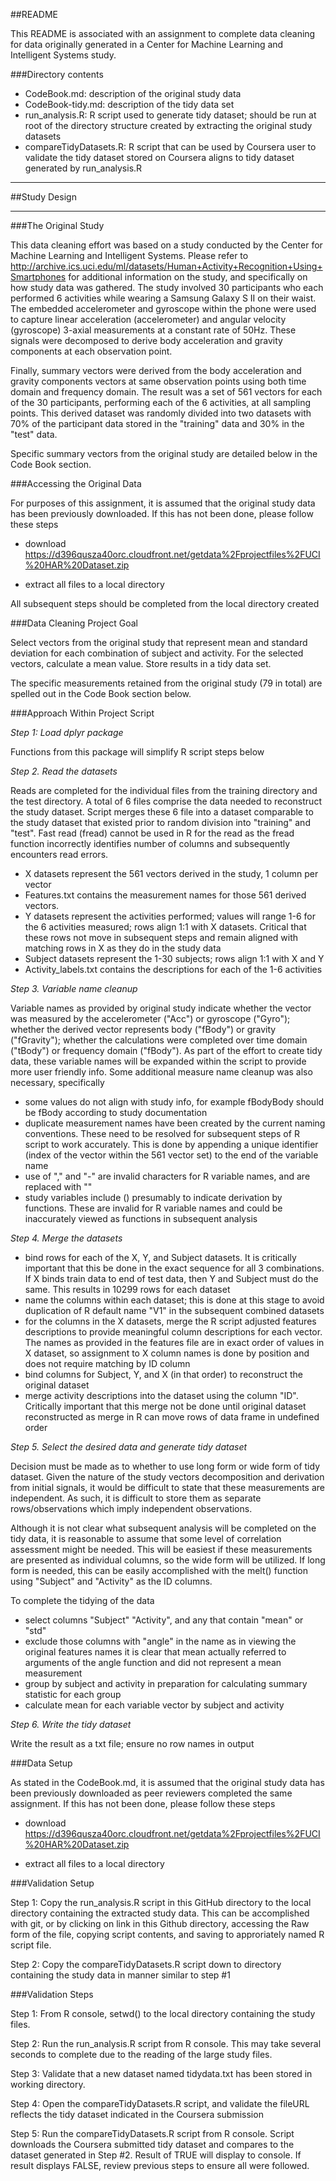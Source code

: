 ##README

This README is associated with an assignment to complete data cleaning for data originally generated in a Center for Machine Learning and Intelligent Systems study.

###Directory contents

+ CodeBook.md: description of the original study data 
+ CodeBook-tidy.md: description of the tidy data set
+ run_analysis.R: R script used to generate tidy dataset; should be run at root of the directory structure created by extracting the original study datasets
+ compareTidyDatasets.R: R script that can be used by Coursera user to validate the tidy dataset stored on Coursera aligns to tidy dataset generated by run_analysis.R

---



##Study Design

---

###The Original Study

This data cleaning effort was based on a study conducted by the Center for 
Machine Learning and Intelligent Systems.  Please refer to http://archive.ics.uci.edu/ml/datasets/Human+Activity+Recognition+Using+Smartphones for additional information on the study, and specifically on how study data was gathered.  The study involved 30 participants who each performed 6 activities while wearing a Samsung Galaxy S II on their waist.  The embedded accelerometer and gyroscope within the phone were used to capture linear acceleration (accelerometer) and angular velocity (gyroscope) 3-axial measurements at a constant rate of 50Hz.  These signals were decomposed to derive body acceleration and gravity components at each observation point.  

Finally, summary vectors were derived from the body acceleration and gravity components vectors at same observation points using both time domain and frequency domain.  The result was a set of 561 vectors for each of the 30 participants, performing each of the 6 activities, at all sampling points.  This derived dataset was randomly divided into two datasets with 70% of the participant data stored in the "training" data and 30% in the "test" data.

Specific summary vectors from the original study are detailed below in the Code Book section.  

###Accessing the Original Data

For purposes of this assignment, it is assumed that the original study data has been previously downloaded.  If this has not been done, please follow these steps
  
  * download https://d396qusza40orc.cloudfront.net/getdata%2Fprojectfiles%2FUCI%20HAR%20Dataset.zip
  
  * extract all files to a local directory

All subsequent steps should be completed from the local directory created

###Data Cleaning Project Goal

Select vectors from the original study that represent mean and standard 
deviation for each combination of subject and activity.  For the selected vectors, calculate a mean value.  Store results in a tidy data set. 

The specific measurements retained from the original study (79 in total) are spelled out in the Code Book section below.  

###Approach Within Project Script

*Step 1: Load dplyr package*

Functions from this package will simplify R script steps below

*Step 2. Read the datasets*

Reads are completed for the individual files from the training directory and the test directory.  A total of 6 files comprise the data needed to reconstruct the study dataset.  Script merges these 6 file into a dataset comparable to the study dataset that existed prior to random division into "training" and "test". Fast read (fread) cannot be used in R for the read as the fread function incorrectly identifies number of columns and subsequently encounters read errors.

+ X datasets represent the 561 vectors derived in the study, 1 column per vector
+ Features.txt contains the measurement names for those 561 derived vectors.  
+ Y datasets represent the activities performed; values will range 1-6 for the 6 activities measured; rows align 1:1 with X datasets.  Critical that these rows not move in subsequent steps and remain aligned with matching rows in X as they do in the study data
+ Subject datasets represent the 1-30 subjects; rows align 1:1 with X and Y 
+ Activity_labels.txt contains the descriptions for each of the 1-6 activities

*Step 3. Variable name cleanup*

Variable names as provided by original study indicate whether the vector was measured by the accelerometer ("Acc") or gyroscope ("Gyro"); whether the derived vector represents body ("fBody") or gravity ("fGravity"); whether the calculations were completed over time domain ("tBody") or frequency domain ("fBody").  As 
part of the effort to create tidy data, these variable names will be expanded 
within the script to provide more user friendly info.  Some additional measure 
name cleanup was also necessary, specifically

+ some values do not align with study info, for example fBodyBody should be 
fBody according to study documentation
+ duplicate measurement names have been created by the current naming 
conventions.  These need to be resolved for subsequent steps of R script to work 
accurately.  This is done by appending a unique identifier (index of the 
vector within the 561 vector set) to the end of the variable name
+ use of "," and "-" are invalid characters for R variable names, and are 
replaced with ""
+ study variables include () presumably to indicate derivation by functions.  These are invalid for R variable names and could be inaccurately viewed as 
functions in subsequent analysis

*Step 4. Merge the datasets*
    
+ bind rows for each of the X, Y, and Subject datasets.  It is critically important that this be done in the exact sequence for all 3 combinations.  If X binds train data to end of test data, then Y and Subject must do the same.  This results in 10299 rows for each dataset
+ name the columns within each dataset; this is done at this stage to avoid 
duplication of R default name "V1" in the subsequent combined datasets
+ for the columns in the X datasets, merge the R script adjusted features 
descriptions to provide meaningful column descriptions for each vector.  The names as provided in the features file are in exact order of values in X dataset, so assignment to X column names is done by position and does not require matching by ID column 
+ bind columns for Subject, Y, and X (in that order) to reconstruct the 
original dataset
+ merge activity descriptions into the dataset using the column "ID". Critically important that this merge not be done until original dataset reconstructed as merge in R can move rows of data frame in undefined order

*Step 5. Select the desired data and generate tidy dataset*

Decision must be made as to whether to use long form or wide form of tidy dataset.  Given the nature of the study vectors decomposition and derivation from initial signals, it would be difficult to state that these measurements are independent.  As such, it is difficult to store them as separate rows/observations which imply independent observations.  

Although it is not clear what subsequent analysis will be completed on the tidy 
data, it is reasonable to assume that some level of correlation assessment 
might be needed.  This will be easiest if these measurements are presented as 
individual columns, so the wide form will be utilized.  If long form is needed, this can be easily accomplished with the melt() function using "Subject" and "Activity" as the ID columns.

To complete the tidying of the data

+ select columns "Subject" "Activity", and any that contain "mean" or "std"
+ exclude those columns with "angle" in the name as in viewing the original 
features names it is clear that mean actually referred to arguments of the angle function and did not represent a mean measurement
+ group by subject and activity in preparation for calculating summary 
statistic for each group
+ calculate mean for each variable vector by subject and activity

*Step 6. Write the tidy dataset*

Write the result as a txt file; ensure no row names in output

###Data Setup

As stated in the CodeBook.md, it is assumed that the original study data has been previously downloaded as peer reviewers completed the same assignment.  If this has not been done, please follow these steps
  
  * download https://d396qusza40orc.cloudfront.net/getdata%2Fprojectfiles%2FUCI%20HAR%20Dataset.zip
  
  * extract all files to a local directory

###Validation Setup

Step 1: Copy the run_analysis.R script in this GitHub directory to the local directory containing the extracted study data.  This can be accomplished with git, or by clicking on link in this Github directory, accessing the Raw form of the file, copying script contents, and saving to approriately named R script file.

Step 2: Copy the compareTidyDatasets.R script down to directory containing the study data in manner similar to step #1

###Validation Steps

Step 1: From R console, setwd() to the local directory containing the study files.

Step 2: Run the run_analysis.R script from R console.  This may take several seconds to complete due to the reading of the large study files.

Step 3: Validate that a new dataset named tidydata.txt has been stored in working directory.

Step 4: Open the compareTidyDatasets.R script, and validate the fileURL reflects the tidy dataset indicated in the Coursera submission

Step 5: Run the compareTidyDatasets.R script from R console.  Script downloads the Coursera submitted tidy dataset and compares to the dataset generated in Step #2.  Result of TRUE will display to console.  If result displays FALSE, review previous steps to ensure all were followed.
